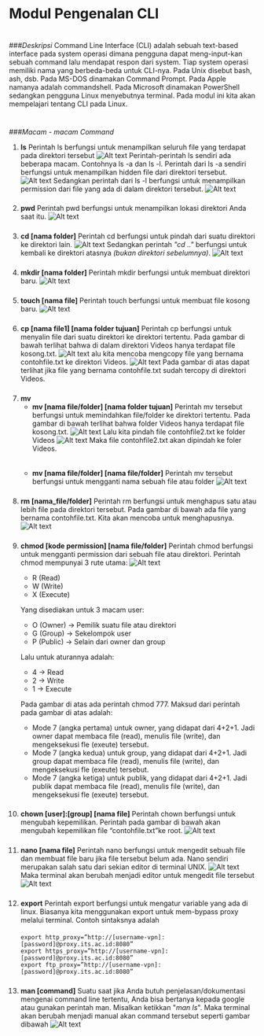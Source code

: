 # Modul Pengenalan CLI
#

###*Deskripsi* 
Command Line Interface (CLI) adalah sebuah text-based interface pada system operasi dimana pengguna dapat meng-input-kan sebuah command lalu mendapat respon dari system. Tiap system operasi memiliki nama yang berbeda-beda untuk CLI-nya. Pada Unix disebut bash, ash, dsb. Pada MS-DOS dinamakan Command Prompt. Pada Apple namanya adalah commandshell. Pada Microsoft dinamakan PowerShell sedangkan pengguna Linux menyebutnya terminal. Pada modul ini kita akan mempelajari tentang CLI pada Linux.

#
###*Macam - macam Command*
1. **ls**
    Perintah ls  berfungsi untuk menampilkan seluruh file yang terdapat pada direktori tersebut
    ![Alt text](images/ls.png)
    Perintah-perintah ls sendiri ada beberapa macam. Contohnya ls -a dan ls -l.  Perintah dari ls -a sendiri berfungsi untuk menampilkan hidden file dari direktori tersebut.
    ![Alt text](images/ls-a.png)
    Sedangkan perintah dari ls -l berfungsi untuk menampilkan permission dari file yang ada di dalam direktori tersebut.
    ![Alt text](images/ls-l.png)
    ###
2. **pwd**
    Perintah pwd berfungsi untuk menampilkan lokasi direktori Anda saat itu.
    ![Alt text](images/pwd.png)
    ###
3. **cd [nama folder]**
    Perintah cd berfungsi untuk pindah dari suatu direktori ke direktori lain.
    ![Alt text](images/cd.png)
    Sedangkan perintah *"cd .."* berfungsi untuk kembali ke direktori atasnya *(bukan direktori sebelumnya)*.
    ![Alt text](images/cdtitik2.png)
    ###
4. **mkdir [nama folder]**
    Perintah mkdir berfungsi untuk membuat direktori baru.
    ![Alt text](images/mkdir.png)
    ###
5. **touch [nama file]**
    Perintah touch berfungsi untuk membuat file kosong baru.
    ![Alt text](images/touch.png)
    ###
6. **cp [nama file1] [nama folder tujuan]**
    Perintah cp berfungsi untuk menyalin file dari suatu direktori ke direktori tertentu. Pada gambar di bawah terlihat bahwa di dalam direktori Videos hanya terdapat file kosong.txt.
    ![Alt text](images/cp1.png)
    alu kita mencoba mengcopy file yang bernama contohfile.txt ke direktori Videos.
    ![Alt text](images/cp2.png)
    Pada gambar di atas dapat terlihat jika file yang bernama contohfile.txt sudah tercopy di direktori Videos.
    ###
7. **mv**
    * **mv [nama file/folder] [nama folder tujuan]**
      Perintah mv tersebut berfungsi untuk memindahkan file/folder ke direktori tertentu. Pada gambar di bawah terlihat bahwa folder Videos hanya terdapat file kosong.txt.
      ![Alt text](images/mvpindah1.png)
      Lalu kita pindah file contohfile2.txt ke folder Videos
      ![Alt text](images/mvpindah2.png)
      Maka file contohfile2.txt akan dipindah ke foler Videos.
    ######
    * **mv [nama file/folder] [nama file/folder]**
        Perintah mv tersebut berfungsi untuk mengganti nama sebuah file atau folder
        ![Alt text](images/mvgantinama1.png)
    ###
8. **rm [nama_file/folder]**
    Perintah rm berfungsi untuk menghapus satu atau lebih file pada direktori tersebut. Pada gambar di bawah ada file yang bernama contohfile.txt. Kita akan mencoba untuk menghapusnya.
    ![Alt text](images/rm1.png)
###
9. **chmod [kode permission] [nama file/folder]**
    Perintah chmod berfungsi untuk mengganti permission dari sebuah file atau direktori. Perintah chmod mempunyai 3 rute utama:
    ![Alt text](images/chmod1.png)
    * R (Read)
    * W (Write)
    * X (Execute)

    Yang disediakan untuk 3 macam user:
    * O (Owner)	-> Pemilik suatu file atau direktori
    * G (Group)	-> Sekelompok user
    * P (Public)	-> Selain dari owner dan group

    Lalu untuk aturannya adalah:
    * 4	-> Read
    * 2	-> Write
    * 1	-> Execute

    Pada gambar di atas ada perintah chmod 777. Maksud dari perintah pada gambar di atas adalah:

    * Mode 7 (angka pertama) untuk owner, yang didapat dari 4+2+1. Jadi owner dapat membaca file (read), menulis file (write), dan mengeksekusi fle (exeute) tersebut.
    * Mode 7 (angka kedua) untuk group, yang didapat dari 4+2+1. Jadi group dapat membaca file (read), menulis file (write), dan mengeksekusi fle (exeute) tersebut.
    * Mode 7 (angka ketiga) untuk publik, yang didapat dari 4+2+1. Jadi publik dapat membaca file (read), menulis file (write), dan mengeksekusi fle (exeute) tersebut.
###
10. **chown [user]:[group] [nama file]**
    Perintah chown berfungsi untuk mengubah kepemilikan. Perintah pada gambar di bawah akan mengubah kepemilikan file “contohfile.txt”ke root.
    ![Alt text](images/chown1.png)
###
11. **nano [nama file]**
    Perintah nano berfungsi untuk mengedit sebuah file dan membuat file baru jika file tersebut belum ada. Nano sendiri merupakan salah satu dari sekian editor di terminal UNIX.
    ![Alt text](images/nano1.png)
    Maka terminal akan berubah menjadi editor untuk mengedit file tersebut
    ![Alt text](images/nano2.png)
###
12. **export**
    Perintah export berfungsi untuk mengatur variable yang ada di linux. Biasanya kita menggunakan export untuk mem-bypass proxy melalui terminal. Contoh sintaksnya adalah
    ####
    ```
    export http_proxy=”http://[username-vpn]:[password]@proxy.its.ac.id:8080”
    export https_proxy=”http://[username-vpn]:[password]@proxy.its.ac.id:8080”
    export ftp_proxy=”http://[username-vpn]:[password]@proxy.its.ac.id:8080”
    ```
###
13. **man [command]**
    Suatu saat jika Anda butuh penjelasan/dokumentasi mengenai command line tertentu, Anda bisa bertanya kepada google atau gunakan perintah man. Misalkan ketikkan "*man ls*". Maka terminal akan berubah menjadi manual akan command tersebut seperti gambar dibawah
    ![Alt text](images/manls.png)



